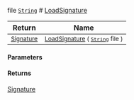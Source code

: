  file  [`String`](https://docs.microsoft.com/en-us/dotnet/api/System.String)    # [LoadSignature](./ImageLoader-100663927.md)



| Return | Name | 
| --- | --- | 
| <sub>[Signature](./../../Signature.md)</sub>| <sub>[LoadSignature](./ImageLoader-100663927.md) ( [`String`](https://docs.microsoft.com/en-us/dotnet/api/System.String) file )</sub>| <br>


#### Parameters

#### Returns
[Signature](./../../Signature.md)